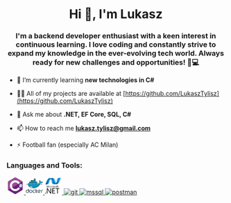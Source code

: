 <h1 align="center">Hi 👋, I'm Lukasz</h1>
<h3 align="center"> I'm a backend developer enthusiast with a keen interest in continuous learning. I love coding and constantly strive to expand my knowledge in the ever-evolving tech world. Always ready for new challenges and opportunities! 🚀💻 </h3>

- 🌱 I’m currently learning **new technologies in C#**

- 👨‍💻 All of my projects are available at [https://github.com/LukaszTylisz](https://github.com/LukaszTylisz)

- 💬 Ask me about **.NET, EF Core, SQL, C#**

- 📫 How to reach me **lukasz.tylisz@gmail.com**

- ⚡ Football fan (especially AC Milan)

<p align="left">
</p>

<h3 align="left">Languages and Tools:</h3>
<p align="left"><a href="https://www.w3schools.com/cs/" target="_blank" rel="noreferrer"> <img src="https://raw.githubusercontent.com/devicons/devicon/master/icons/csharp/csharp-original.svg" alt="csharp" width="40" height="40"/> 
  </a><a href="https://www.docker.com/" target="_blank" rel="noreferrer"> <img src="https://raw.githubusercontent.com/devicons/devicon/master/icons/docker/docker-original-wordmark.svg" alt="docker" width="40" height="40"/> </a> 
  <a href="https://dotnet.microsoft.com/" target="_blank" rel="noreferrer"> <img src="https://raw.githubusercontent.com/devicons/devicon/master/icons/dot-net/dot-net-original-wordmark.svg" alt="dotnet" width="40" height="40"/> </a> 
  <a href="https://git-scm.com/" target="_blank" rel="noreferrer"> <img src="https://www.vectorlogo.zone/logos/git-scm/git-scm-icon.svg" alt="git" width="40" height="40"/> </a> 
  <a href="https://www.microsoft.com/en-us/sql-server" target="_blank" rel="noreferrer"> <img src="https://www.svgrepo.com/show/303229/microsoft-sql-server-logo.svg" alt="mssql" width="40" height="40"/> </a> 
  <a href="https://postman.com" target="_blank" rel="noreferrer"> <img src="https://www.vectorlogo.zone/logos/getpostman/getpostman-icon.svg" alt="postman" width="40" height="40"/> </a></p>
  
